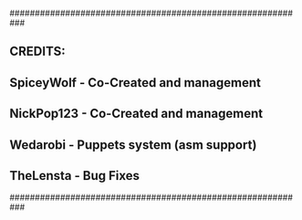 ###########################################################
##  CREDITS:
##    SpiceyWolf         - Co-Created and management
##    NickPop123         - Co-Created and management
##    Wedarobi           - Puppets system (asm support)
##    TheLensta          - Bug Fixes
###########################################################
